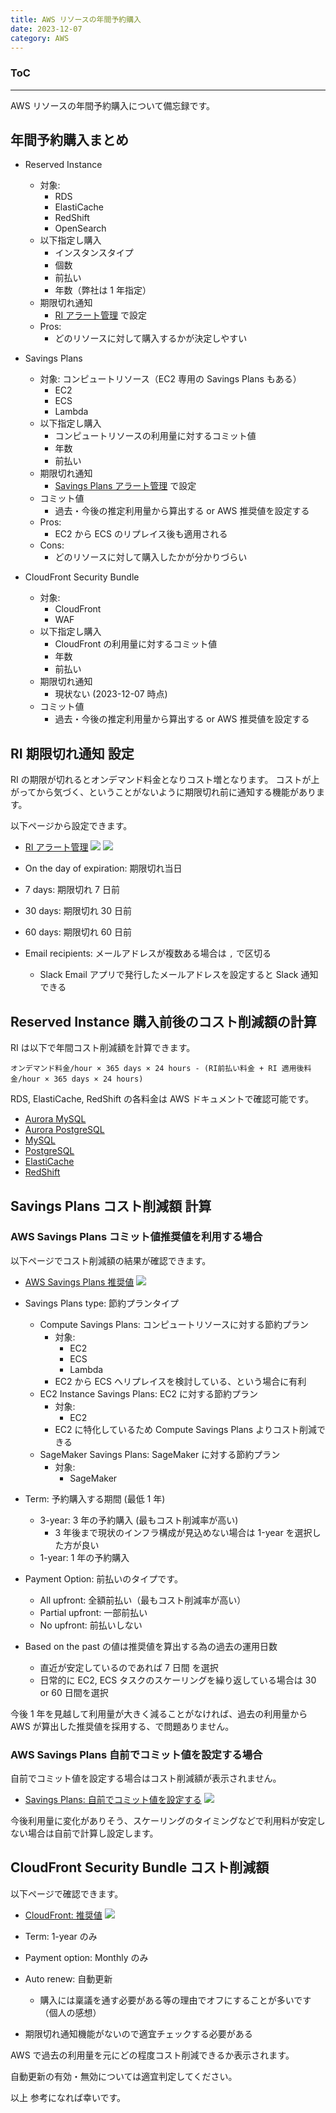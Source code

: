 ```yaml
---
title: AWS リソースの年間予約購入
date: 2023-12-07
category: AWS
---
```


<div class="toc">
<div class="toc-content">
<h3 class="menu-label">ToC</h3>
<!-- toc -->
</div>
</div>

---

AWS リソースの年間予約購入について備忘録です。

## 年間予約購入まとめ

- Reserved Instance

  - 対象:
    - RDS
    - ElastiCache
    - RedShift
    - OpenSearch
  - 以下指定し購入
    - インスタンスタイプ
    - 個数
    - 前払い
    - 年数（弊社は 1 年指定）
  - 期限切れ通知
    - [RI アラート管理](https://us-east-1.console.aws.amazon.com/cost-management/home#/ri/alert) で設定
  - Pros:
    - どのリソースに対して購入するかが決定しやすい

- Savings Plans

  - 対象: コンピュートリソース（EC2 専用の Savings Plans もある）
    - EC2
    - ECS
    - Lambda
  - 以下指定し購入
    - コンピュートリソースの利用量に対するコミット値
    - 年数
    - 前払い
  - 期限切れ通知
    - [Savings Plans アラート管理](https://us-east-1.console.aws.amazon.com/cost-management/home#/savings-plans/overview/alert) で設定
  - コミット値
    - 過去・今後の推定利用量から算出する or AWS 推奨値を設定する
  - Pros:
    - EC2 から ECS のリプレイス後も適用される
  - Cons:
    - どのリソースに対して購入したかが分かりづらい

- CloudFront Security Bundle
  - 対象:
    - CloudFront
    - WAF
  - 以下指定し購入
    - CloudFront の利用量に対するコミット値
    - 年数
    - 前払い
  - 期限切れ通知
    - 現状ない (2023-12-07 時点)
  - コミット値
    - 過去・今後の推定利用量から算出する or AWS 推奨値を設定する

<!-- more -->

## RI 期限切れ通知 設定

RI の期限が切れるとオンデマンド料金となりコスト増となります。
コストが上がってから気づく、ということがないように期限切れ前に通知する機能があります。

以下ページから設定できます。

- [RI アラート管理](https://us-east-1.console.aws.amazon.com/cost-management/home#/ri/alert)
  ![](https://i.imgur.com/Kq3llTo.png)
  ![](https://i.imgur.com/cnwPI8X.png)

- On the day of expiration: 期限切れ当日
- 7 days: 期限切れ 7 日前
- 30 days: 期限切れ 30 日前
- 60 days: 期限切れ 60 日前
- Email recipients: メールアドレスが複数ある場合は `,` で区切る
  - Slack Email アプリで発行したメールアドレスを設定すると Slack 通知できる

## Reserved Instance 購入前後のコスト削減額の計算

RI は以下で年間コスト削減額を計算できます。

```
オンデマンド料金/hour × 365 days × 24 hours - (RI前払い料金 + RI 適用後料金/hour × 365 days × 24 hours)
```

RDS, ElastiCache, RedShift の各料金は AWS ドキュメントで確認可能です。

- [Aurora MySQL](https://aws.amazon.com/jp/rds/aurora/pricing/#Aurora_MySQL-Compatible_Edition)
- [Aurora PostgreSQL](https://aws.amazon.com/jp/rds/aurora/pricing/#Aurora_PostgreSQL-Compatible_Edition)
- [MySQL](https://aws.amazon.com/jp/rds/mysql/pricing/#RDS_for_MySQL)
- [PostgreSQL](https://aws.amazon.com/jp/rds/postgresql/pricing/#RDS_for_PostgreSQL)
- [ElastiCache](https://aws.amazon.com/jp/elasticache/pricing/#Reserved_nodes)
- [RedShift](https://aws.amazon.com/jp/redshift/pricing/#Reserved_Instance_pricing)

## Savings Plans コスト削減額 計算

### AWS Savings Plans コミット値推奨値を利用する場合

以下ページでコスト削減額の結果が確認できます。

- [AWS Savings Plans 推奨値](https://us-east-1.console.aws.amazon.com/cost-management/home#/savings-plans/recommendations?lookbackPeriodInDays=SEVEN_DAYS&paymentOption=ALL_UPFRONT&scope=PAYER&spType=COMPUTE_SP&termInYears=ONE_YEAR&tokens=%5B%5D)
  ![](https://i.imgur.com/vBbJUik.png)

- Savings Plans type: 節約プランタイプ

  - Compute Savings Plans: コンピュートリソースに対する節約プラン
    - 対象:
      - EC2
      - ECS
      - Lambda
    - EC2 から ECS へリプレイスを検討している、という場合に有利
  - EC2 Instance Savings Plans: EC2 に対する節約プラン
    - 対象:
      - EC2
    - EC2 に特化しているため Compute Savings Plans よりコスト削減できる
  - SageMaker Savings Plans: SageMaker に対する節約プラン
    - 対象:
      - SageMaker

- Term: 予約購入する期間 (最低 1 年)

  - 3-year: 3 年の予約購入 (最もコスト削減率が高い)
    - 3 年後まで現状のインフラ構成が見込めない場合は 1-year を選択した方が良い
  - 1-year: 1 年の予約購入

- Payment Option: 前払いのタイプです。

  - All upfront: 全額前払い（最もコスト削減率が高い）
  - Partial upfront: 一部前払い
  - No upfront: 前払いしない

- Based on the past の値は推奨値を算出する為の過去の運用日数
  - 直近が安定しているのであれば 7 日間 を選択
  - 日常的に EC2, ECS タスクのスケーリングを繰り返している場合は 30 or 60 日間を選択

今後 1 年を見越して利用量が大きく減ることがなければ、過去の利用量から AWS が算出した推奨値を採用する、で問題ありません。

### AWS Savings Plans 自前でコミット値を設定する場合

自前でコミット値を設定する場合はコスト削減額が表示されません。

- [Savings Plans: 自前でコミット値を設定する](https://us-east-1.console.aws.amazon.com/cost-management/home?region=us-east-1#/savings-plans/purchase)
  ![](https://i.imgur.com/7KIypok.png)

今後利用量に変化がありそう、スケーリングのタイミングなどで利用料が安定しない場合は自前で計算し設定します。

## CloudFront Security Bundle コスト削減額

以下ページで確認できます。

- [CloudFront: 推奨値](https://us-east-1.console.aws.amazon.com/cloudfront/v3/home#/savings-bundle/purchase)
  ![](https://i.imgur.com/2yW95Gh.png)

- Term: 1-year のみ
- Payment option: Monthly のみ
- Auto renew: 自動更新
  - 購入には稟議を通す必要がある等の理由でオフにすることが多いです（個人の感想）
- 期限切れ通知機能がないので適宜チェックする必要がある

AWS で過去の利用量を元にどの程度コスト削減できるか表示されます。

自動更新の有効・無効については適宜判定してください。

以上
参考になれば幸いです。
